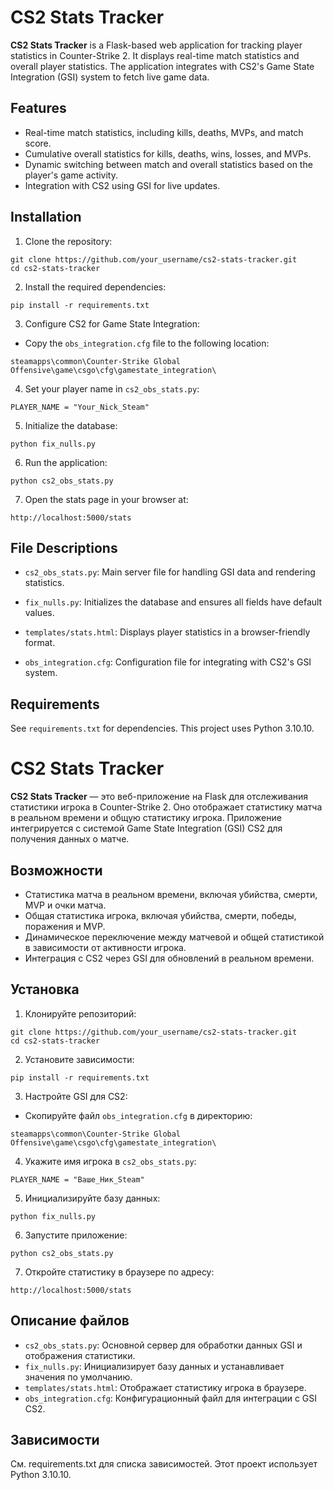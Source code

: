 # CS2 Stats Tracker
**CS2 Stats Tracker** is a Flask-based web application for tracking player statistics in Counter-Strike 2. It displays real-time match statistics and overall player statistics. The application integrates with CS2's Game State Integration (GSI) system to fetch live game data.

## Features

- Real-time match statistics, including kills, deaths, MVPs, and match score.
- Cumulative overall statistics for kills, deaths, wins, losses, and MVPs.
- Dynamic switching between match and overall statistics based on the player's game activity.
- Integration with CS2 using GSI for live updates.

## Installation

1. Clone the repository:
```
git clone https://github.com/your_username/cs2-stats-tracker.git
cd cs2-stats-tracker
```
2. Install the required dependencies:
```
pip install -r requirements.txt
```
3. Configure CS2 for Game State Integration:

- Copy the `obs_integration.cfg` file to the following location:
```
steamapps\common\Counter-Strike Global Offensive\game\csgo\cfg\gamestate_integration\
```
4. Set your player name in `cs2_obs_stats.py`:
```
PLAYER_NAME = "Your_Nick_Steam"
```
5. Initialize the database:
```
python fix_nulls.py
```
6. Run the application:
```
python cs2_obs_stats.py
```
7. Open the stats page in your browser at:
```
http://localhost:5000/stats
```
## File Descriptions 
- `cs2_obs_stats.py`: Main server file for handling GSI data and rendering statistics.

- `fix_nulls.py`: Initializes the database and ensures all fields have default values.

- `templates/stats.html`: Displays player statistics in a browser-friendly format.

- `obs_integration.cfg`: Configuration file for integrating with CS2's GSI system.

## Requirements
See `requirements.txt` for dependencies. This project uses Python 3.10.10.

# CS2 Stats Tracker

**CS2 Stats Tracker** — это веб-приложение на Flask для отслеживания статистики игрока в Counter-Strike 2. Оно отображает статистику матча в реальном времени и общую статистику игрока. Приложение интегрируется с системой Game State Integration (GSI) CS2 для получения данных о матче.

## Возможности
- Статистика матча в реальном времени, включая убийства, смерти, MVP и очки матча.
- Общая статистика игрока, включая убийства, смерти, победы, поражения и MVP.
- Динамическое переключение между матчевой и общей статистикой в зависимости от активности игрока.
- Интеграция с CS2 через GSI для обновлений в реальном времени.

## Установка
1. Клонируйте репозиторий:
```
git clone https://github.com/your_username/cs2-stats-tracker.git
cd cs2-stats-tracker
```
2. Установите зависимости:
```
pip install -r requirements.txt
```
3. Настройте GSI для CS2:

- Скопируйте файл `obs_integration.cfg` в директорию:
```
steamapps\common\Counter-Strike Global Offensive\game\csgo\cfg\gamestate_integration\
```
4. Укажите имя игрока в `cs2_obs_stats.py`:
```
PLAYER_NAME = "Ваше_Ник_Steam"
```
5. Инициализируйте базу данных:
```
python fix_nulls.py
```
6. Запустите приложение:
```
python cs2_obs_stats.py
```
7. Откройте статистику в браузере по адресу:
```
http://localhost:5000/stats
```
## Описание файлов
- `cs2_obs_stats.py`: Основной сервер для обработки данных GSI и отображения статистики.
- `fix_nulls.py`: Инициализирует базу данных и устанавливает значения по умолчанию.
- `templates/stats.html`: Отображает статистику игрока в браузере.
- `obs_integration.cfg`: Конфигурационный файл для интеграции с GSI CS2.
## Зависимости
См. requirements.txt для списка зависимостей. Этот проект использует Python 3.10.10.
